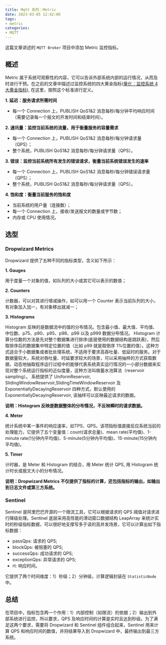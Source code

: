 ```yaml
---
title: Mqtt 系列：Metric
date: 2023-03-05 12:42:00
tags:
- metric
categories:
- MQTT
---
```


这篇文章讲述的 `MQTT Broker` 项目中添加 Metric 监控指标。

<!-- more -->

## 概述

Metric 属于系统可观察性的内容，它可以告诉外部系统内部的运行情况，从而及时进行干预。在之前的文章中描述过监控系统的四大黄金指标([量化：监控系统 4 大黄金指标](https://zhangxt.top/2022/01/22/four-golden-signals-of-monitor/)), 在这里，按照这个标准进行定义。

**1. 延迟：服务请求所需时间**
- 每一个 Connection 上，PUBLISH QoS1&2 消息每秒/每分钟平均响应时间（需要记录每一个报文的开发时间和结束时间）。

**2. 通讯量：监控当前系统的流量，用于衡量服务的容量需求**
- 每一个 Connection 上，PUBLISH QoS1&2 消息每秒/每分钟请求量（QPS）；
- 整个系统，PUBLISH QoS1&2 消息每秒/每分钟请求量（QPS）。

**3. 错误：监控当前系统所有发生的错误请求，衡量当前系统错误发生的速率**
- 每一个 Connection 上，PUBLISH QoS1&2 消息每秒/每分钟错误请求量（QPS）；
- 整个系统，PUBLISH QoS1&2 消息每秒/每分钟请求量（QPS）。

**4. 饱和度：衡量当前服务的饱和度**
- 当前系统的用户量（连接数）；
- 每一个 Connection 上，接收/发送报文的数量或字节数；
- 内存或 CPU 使用情况。

## 选型

### Dropwizard Metrics 

Dropwizard 提供了五种不同的指标类型，含义如下所示：

**1. Gauges**

用于度量一个对象的值，如队列的大小或其它可以表示的数值；

**2. Counters**

计数器，可以对其进行增减操作，如可以用一个 Counter 表示当前队列的大小，有对象加入加一，有对象移出就减一；



**3. Histograms**

Histogram 反映的是数据流中的值的分布情况。包含最小值、最大值、平均值、中位数、p75、p90、p95、p98、p99 以及 p999 数据分布情况。
Histogram 计算分位数的方法是先对整个数据集进行排序(底层使用的数据结构是跳跃表)，然后取排序后的数据集中特定位置的值（比如 p99 就是取倒序 1%位置的值）。这种方式适合于小数据集或者批处理系统，不适用于要求高吞吐量、低延时的服务。对于数据量较大，系统对吞吐量、时延要求较大的场景，可以采用抽样的方式获取数据，动态地抽取程序运行过程中的能够代表系统真实运行情况的一小部分数据来实现对整个系统运行指标的近似度量，这种方法叫做蓄水池算法（reservoir sampling）。
系统提供了 UniformReservoir, SlidingWindowReservoir,SlidingTimeWindowReservoir 及 ExponentiallyDecayingReservoir 四种方式，默认使用的 ExponentiallyDecayingReservoir, 该抽样可以反映最近请求的数据。

**说明：Histogram 反映是数据整体的分布情况，不反映瞬时的请求数据。**

**4. Meter**

统计系统中某一事件的响应速率，如TPS、QPS。该项指标值直接反应系统当前的处理能力，它提供了五个变量值：count(请求总量)、mean rate(平均值)、1-minute rate(1分钟内平均值)、5-minute(5分钟内平均值)、15-minute(15分钟内平均值)。

**5. Timer**

计时器，是 Meter 和 Histogram 的结合，用 Meter 统计 QPS, 用 Histogram 统计时长或报文大小的分布情况。

**说明：Dropwizard Metrics 不仅提供了指标的计算，还包括指标的输出，如输出到日志文件或第三方系统。**

### Sentinel

Sentinel 是阿里巴巴开源的一个限流工具，它可以根据请求的 QPS 阈值对请求进行降级处理。Sentinel 底层采用高性能的滑动窗口数据结构 LeapArray 来统计实时的秒级指标数据，可以很好地支撑写多于读的高并发场景，它可以计算出如下指标数据：
- passQps: 请求的 QPS; 
- blockQps: 被阻塞的 QPS;
- successQps: 成功请求的 QPS;
- exceptionQps: 异常请求的 QPS;
- rt: 响应时间。

它提供了两个时间维度：1）秒级；2）分钟级，计算逻辑封装在 `StatisticNode` 中。 

## 总结

在项目中，指标包含两一个作用：1）内部控制（如限流）的依据；2）输出到外部系统进行监控，所以要求，QPS 及响应时间的计算是实时且达到秒级。为了满足这两个要求，需要将 Dropwizard 和 Sentinel 组件组合起来，Sentinel 用来计算 QPS 和响应时间的数值，并将结果导入到 Dropwizard 中，最终输出到最三方系统。




